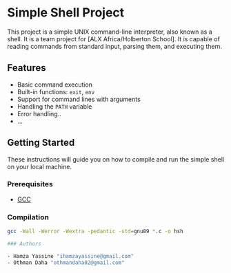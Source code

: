 # Simple Shell Project

This project is a simple UNIX command-line interpreter, also known as a shell. It is a team project for [ALX Africa/Holberton School]. It is capable of reading commands from standard input, parsing them, and executing them.

## Features

- Basic command execution
- Built-in functions: `exit`, `env`
- Support for command lines with arguments
- Handling the `PATH` variable
- Error handling..
- ...

## Getting Started

These instructions will guide you on how to compile and run the simple shell on your local machine.

### Prerequisites

- [GCC](https://gcc.gnu.org/)

### Compilation

```bash
gcc -Wall -Werror -Wextra -pedantic -std=gnu89 *.c -o hsh

### Authors

- Hamza Yassine "ihamzayassine@gmail.com"
- Othman Daha "othmandaha02@gmail.com"
